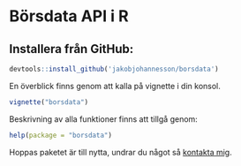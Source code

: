# Börsdata API i R

## Installera från GitHub:

```r
devtools::install_github('jakobjohannesson/borsdata')
```

En överblick finns genom att kalla på vignette i din konsol.

```r
vignette("borsdata")
```

Beskrivning av alla funktioner finns att tillgå genom:

```r
help(package = "borsdata")
```

Hoppas paketet är till nytta, undrar du något så [kontakta mig](https://www.jakobj.se/kontakt). 